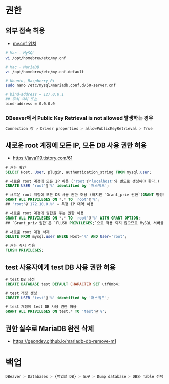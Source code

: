 # 권한
## 외부 접속 허용
* [my.cnf 위치](https://docs.3rdeyesys.com/database/ncloud_database_mysql_mariadb_config_my_cnf.html#mysql)
```sh
# Mac - MySQL
vi /opt/homebrew/etc/my.cnf

# Mac - MariaDB
vi /opt/homebrew/etc/my.cnf.default

# Ubuntu, Raspberry Pi
sudo nano /etc/mysql/mariadb.conf.d/50-server.cnf
```
```sh
# bind-address = 127.0.0.1
## 주석 처리 또는
bind-address = 0.0.0.0
```

### DBeaver에서 Public Key Retrieval is not allowed 발생하는 경우
```sh
Connection 창 > Driver properties > allowPublicKeyRetrieval > True
```

## 새로운 root 계정에 모든 IP, 모든 DB 사용 권한 허용
* https://java119.tistory.com/61
```sql
# 권한 확인
SELECT Host, User, plugin, authentication_string FROM mysql.user;

# 새로운 root 계정에 모든 IP 허용 ('root'@'localhost'와 별도로 생성해야 한다.)
CREATE USER 'root'@'%' identified by '패스워드';

# 새로운 root 계정에 모든 DB 사용 권한 허용 (하지만 `Grant_priv 권한`(GRANT 명령을 사용하는 권한)만 들어가지 않는다.)
GRANT ALL PRIVILEGES ON *.* TO 'root'@'%';
## 'root'@'172.10.0.%' = 특정 IP 대역 허용

# 새로운 root 계정에 권한을 주는 권한 허용
GRANT ALL PRIVILEGES ON *.* TO 'root'@'%' WITH GRANT OPTION;
## `Grant_priv 권한`은 `FLUSH PRIVILEGES;`으로 적용 되지 않으므로 MySQL 서버를 재시작 한다.

# 새로운 root 계정 삭제
DELETE FROM mysql.user WHERE Host='%' AND User='root';

# 권한 즉시 적용
FLUSH PRIVILEGES;
```

## test 사용자에게 test DB 사용 권한 허용
```sql
# test DB 생성
CREATE DATABASE test DEFAULT CHARACTER SET utf8mb4;

# test 개정 생성
CREATE USER 'test'@'%' identified by '패스워드';

# test 개정에 test DB 사용 권한 허용
GRANT ALL PRIVILEGES ON test.* TO 'test'@'%';
```

## 권한 실수로 MariaDB 완전 삭제
* https://geondev.github.io/mariadb-db-remove-m1

# 백업
```sh
DBeaver > Databases > {백업할 DB} > 도구 > Dump database > DB와 Table 선택 후 다음 > Output folder 선택 후 Start
```
